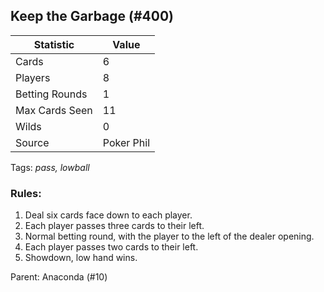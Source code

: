 ## Keep the Garbage (#400)

|Statistic|Value|
|---------|-----|
|Cards|6|
|Players|8|
|Betting Rounds|1|
|Max Cards Seen|11|
|Wilds|0|
|Source|Poker Phil|
Tags: *pass, lowball*
### Rules:
1. Deal six cards face down to each player.
2. Each player passes three cards to their left.
3. Normal betting round, with the player to the left of the dealer opening.
4. Each player passes two cards to their left.
5. Showdown, low hand wins.

Parent: Anaconda (#10)


